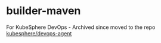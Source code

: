 # builder-maven

For KubeSphere DevOps - Archived since moved to the repo [kubesphere/devops-agent](https://github.com/kubesphere/devops-agent/)
